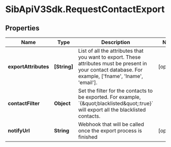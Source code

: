 # SibApiV3Sdk.RequestContactExport

## Properties
Name | Type | Description | Notes
------------ | ------------- | ------------- | -------------
**exportAttributes** | **[String]** | List of all the attributes that you want to export. These attributes must be present in your contact database. For example, [&#39;fname&#39;, &#39;lname&#39;, &#39;email&#39;]. | [optional] 
**contactFilter** | **Object** | Set the filter for the contacts to be exported. For example, &#x60;{\&quot;blacklisted\&quot;:true}&#x60; will export all the blacklisted contacts. | 
**notifyUrl** | **String** | Webhook that will be called once the export process is finished | [optional] 


